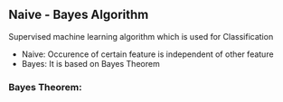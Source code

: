 ## Naive - Bayes Algorithm

Supervised machine learning algorithm which is used for Classification

* Naive: Occurence of certain feature is independent of other feature 
* Bayes: It is based on Bayes Theorem

### Bayes Theorem:

